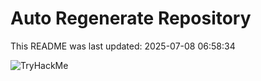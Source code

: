 # Auto Regenerate Repository

This README was last updated: 2025-07-08 06:58:34

 ![TryHackMe](https://tryhackme.com/badge/533634)